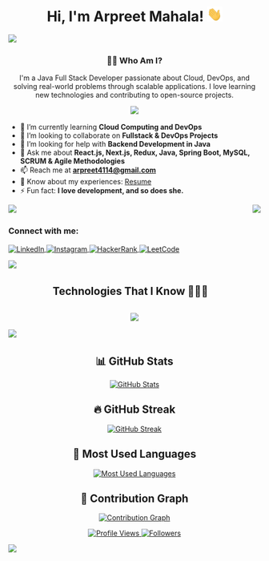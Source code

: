 <!-- h1 without bottom border -->
<div id="user-content-toc" align="center">
  <h1 style="display: inline-block;">Hi, I'm Arpreet Mahala! 
    <img src="https://raw.githubusercontent.com/ABSphreak/ABSphreak/master/gifs/Hi.gif" width="30px">
  </h1>
</div>

<!-- Horizontal divider (gradient) -->
<img src="https://user-images.githubusercontent.com/73097560/115834477-dbab4500-a447-11eb-908a-139a6edaec5c.gif">

<!-- Who Am I Section -->
<h3 align="center">👨‍💻 Who Am I?</h3>
<p align="center">
  I'm a Java Full Stack Developer passionate about Cloud, DevOps, and solving real-world problems through scalable applications.  
  I love learning new technologies and contributing to open-source projects.
</p>

<!-- Animated Typing Effect -->
<p align="center">
  <a href="https://github.com/DenverCoder1/readme-typing-svg">
    <img src="https://readme-typing-svg.herokuapp.com?font=Time+New+Roman&color=cyan&size=25&center=true&vCenter=true&width=600&height=100&lines=Java+FullStack+Developer;Cloud+Engineer;DevOps;Aspiring+CLoud+Engineer;">
  </a>
</p>

<!-- Intro start -->
- 🌱 I’m currently learning **Cloud Computing and DevOps**  
- 👯 I’m looking to collaborate on **Fullstack & DevOps Projects**  
- 🤝 I’m looking for help with **Backend Development in Java**  
- 💬 Ask me about **React.js, Next.js, Redux, Java, Spring Boot, MySQL, SCRUM & Agile Methodologies**  
- 📫 Reach me at **arpreet4114@gmail.com**  
- 📄 Know about my experiences: [Resume](https://drive.google.com/file/d/1l52b8NX7br8hvJENgKtj4F-aRYxxSVSy/view?usp=sharing)  
- ⚡ Fun fact: **I love development, and so does she.**  
<img align="right" height="150" src="https://i.imgflip.com/65efzo.gif" />

<!-- Horizontal divider -->
<img src="https://user-images.githubusercontent.com/73097560/115834477-dbab4500-a447-11eb-908a-139a6edaec5c.gif">

<h3 align="left">Connect with me:</h3>
<p align="left">
  <a href="https://linkedin.com/in/arpreet-mahala-715701202" target="_blank">
    <img align="center" src="https://raw.githubusercontent.com/rahuldkjain/github-profile-readme-generator/master/src/images/icons/Social/linked-in-alt.svg" alt="LinkedIn" height="30" width="40" />
  </a>
  <a href="https://instagram.com/arrpreeet" target="_blank">
    <img align="center" src="https://raw.githubusercontent.com/rahuldkjain/github-profile-readme-generator/master/src/images/icons/Social/instagram.svg" alt="Instagram" height="30" width="40" />
  </a>
  <a href="https://www.hackerrank.com/arpreet4114" target="_blank">
    <img align="center" src="https://raw.githubusercontent.com/rahuldkjain/github-profile-readme-generator/master/src/images/icons/Social/hackerrank.svg" alt="HackerRank" height="30" width="40" />
  </a>
  <a href="https://leetcode.com/arrpreeet/" target="_blank">
    <img align="center" src="https://raw.githubusercontent.com/rahuldkjain/github-profile-readme-generator/master/src/images/icons/Social/leet-code.svg" alt="LeetCode" height="30" width="40" />
  </a>
</p>

<!-- Horizontal divider -->
<img src="https://user-images.githubusercontent.com/73097560/115834477-dbab4500-a447-11eb-908a-139a6edaec5c.gif">

<!-- h2 without bottom border -->
<div id="user-content-toc" align="center">
  <h2 style="display: inline-block;">Technologies That I Know 👨🏻‍💻</h2>
</div>

<!-- Tech Stack Icons -->
<p align="center">
  <a href="https://skillicons.dev">
    <img src="https://skillicons.dev/icons?i=java,aws,azure,docker,kubernetes,firebase,spring,c,html,mysql,mongodb,postgresql,javascript,typescript,react,nextjs,github&perline=14" />
  </a>
</p>

<!-- Horizontal divider -->
<img src="https://user-images.githubusercontent.com/73097560/115834477-dbab4500-a447-11eb-908a-139a6edaec5c.gif">

<!-- 📊 GitHub Stats -->
<h2 align="center">📊 GitHub Stats</h2>
<p align="center">
  <a href="https://github.com/Arpreet2107">
    <img src="https://github-readme-stats.vercel.app/api?username=Arpreet2107&show_icons=true&theme=tokyonight&hide_border=true" alt="GitHub Stats" />
  </a>
</p>

<!-- 🔥 GitHub Streak -->
<h2 align="center">🔥 GitHub Streak</h2>
<p align="center">
  <a href="https://github.com/Arpreet2107">
    <img src="https://github-readme-streak-stats.herokuapp.com/?user=Arpreet2107&theme=tokyonight&hide_border=true" alt="GitHub Streak" />
  </a>
</p>

<!-- 🚀 Most Used Languages -->
<h2 align="center">🚀 Most Used Languages</h2>
<p align="center">
  <a href="https://github.com/Arpreet2107">
    <img src="https://github-readme-stats.vercel.app/api/top-langs/?username=Arpreet2107&layout=compact&theme=tokyonight&hide_border=true" alt="Most Used Languages" />
  </a>
</p>

<!-- 🎯 Contribution Graph -->
<h2 align="center">🎯 Contribution Graph</h2>
<p align="center">
  <a href="https://github.com/Arpreet2107">
    <img src="https://github-readme-activity-graph.vercel.app/graph?username=Arpreet2107&theme=tokyonight&hide_border=true" alt="Contribution Graph" />
  </a>
</p>

<!-- Profile visit count & followers -->
<p align="center">
  <a href="https://github.com/Arpreet2107">
    <img src="https://komarev.com/ghpvc/?username=Arpreet2107&label=Profile%20views&color=0e75b6&style=flat" alt="Profile Views" />
  </a>
  <a href="https://github.com/Arpreet2107">
    <img src="https://img.shields.io/github/followers/Arpreet2107?label=Followers" alt="Followers" />
  </a>
</p>


<!-- Horizontal divider -->
<img src="https://user-images.githubusercontent.com/73097560/115834477-dbab4500-a447-11eb-908a-139a6edaec5c.gif">
